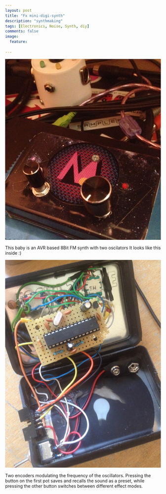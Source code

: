 ```yaml
---
layout: post
title: "Fx mini-digi-synth"
description: "synthmaking"
tags: [Electronics, Noise, Synth, diy]
comments: false
image:
  feature:

---
```


<img src="/images/digisyntfront.jpg">

This baby is an AVR based 8Bit FM synth with two oscilators It looks like this inside :)

<img src="/images/digisynthin.jpg">

Two encoders modulating the frequency of the oscillators. Pressing the button on the first pot saves and recalls the sound as a preset, while pressing the other button switches between different effect modes. 
